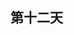 ## 第十二天

<!--
  处理包裹字符的符号

  改变当前位置的包裹符号： c + s + 要改变的符号 + 要改成的符号
  s 是 surround 字符的意思

  添加包裹符号：  y + s + 范围(i 或者 a) + 要添加的符号
  譬如给当前单词添加(),使用 y s i w ( 即可添加

  删除包裹的符号： d + s + 要删除的符号

  对于可视化模式下： 使用 S + 要添加的符号  即可给可视化选中的内容添加包裹的符号
-->
